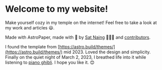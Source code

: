 # Welcome to my website!

Make yourself cozy in my temple on the internet! Feel free to take a look at my work and articles 😃.

Made with AstroPaper, made with 🤍 by [Sat Naing](https://satnaing.dev) 👨🏻‍💻 and [contributors](https://github.com/satnaing/astro-paper/graphs/contributors).

I found the template from [https://astro.build/themes/](https://astro.build/themes/) mid 2023. Loved the design and simplicity. Finally on the quiet night of March 2, 2023, I breathed life into it while listening to [piano ghibli](https://www.youtube.com/watch?v=fhdX3Wcxwas). I hope you like it. 😊
